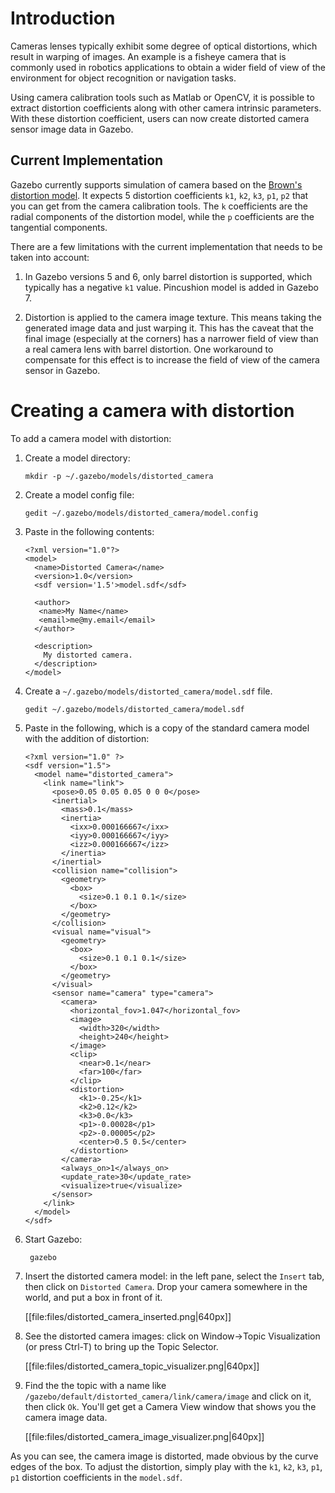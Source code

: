 # Introduction

Cameras lenses typically exhibit some degree of optical distortions, which result in warping of images. An example is a fisheye camera that is commonly used in robotics applications to obtain a wider field of view of the environment for object recognition or navigation tasks.

Using camera calibration tools such as Matlab or OpenCV, it is possible to extract distortion coefficients along with other camera intrinsic parameters. With these distortion coefficient, users can now create distorted camera sensor image data in Gazebo.

## Current Implementation

Gazebo currently supports simulation of camera based on the [Brown's distortion model](http://en.wikipedia.org/wiki/Distortion_(optics)#Software_correction). It expects 5 distortion coefficients `k1`, `k2`, `k3`, `p1`, `p2` that you can get from the camera calibration tools. The `k` coefficients are the radial components of the distortion model, while the `p` coefficients are the tangential components.

There are a few limitations with the current implementation that needs to be taken into account:

1. In Gazebo versions 5 and 6, only barrel distortion is supported, which typically has a negative `k1` value. Pincushion model is added in Gazebo 7.

1. Distortion is applied to the camera image texture. This means taking the generated image data and just warping it. This has the caveat that the final image (especially at the corners) has a narrower field of view than a real camera lens with barrel distortion. One workaround to compensate for this effect is to increase the field of view of the camera sensor in Gazebo.

# Creating a camera with distortion

To add a camera model with distortion:

1. Create a model directory:

    ~~~
    mkdir -p ~/.gazebo/models/distorted_camera
    ~~~

1.  Create a model config file:

    ~~~
    gedit ~/.gazebo/models/distorted_camera/model.config
    ~~~

1.  Paste in the following contents:

    ~~~
    <?xml version="1.0"?>
    <model>
      <name>Distorted Camera</name>
      <version>1.0</version>
      <sdf version='1.5'>model.sdf</sdf>

      <author>
       <name>My Name</name>
       <email>me@my.email</email>
      </author>

      <description>
        My distorted camera.
      </description>
    </model>
    ~~~

1.  Create a `~/.gazebo/models/distorted_camera/model.sdf` file.

    ~~~
    gedit ~/.gazebo/models/distorted_camera/model.sdf
    ~~~

1. Paste in the following, which is a copy of the standard camera model with the addition of distortion:

    ~~~
    <?xml version="1.0" ?>
    <sdf version="1.5">
      <model name="distorted_camera">
        <link name="link">
          <pose>0.05 0.05 0.05 0 0 0</pose>
          <inertial>
            <mass>0.1</mass>
            <inertia>
              <ixx>0.000166667</ixx>
              <iyy>0.000166667</iyy>
              <izz>0.000166667</izz>
            </inertia>
          </inertial>
          <collision name="collision">
            <geometry>
              <box>
                <size>0.1 0.1 0.1</size>
              </box>
            </geometry>
          </collision>
          <visual name="visual">
            <geometry>
              <box>
                <size>0.1 0.1 0.1</size>
              </box>
            </geometry>
          </visual>
          <sensor name="camera" type="camera">
            <camera>
              <horizontal_fov>1.047</horizontal_fov>
              <image>
                <width>320</width>
                <height>240</height>
              </image>
              <clip>
                <near>0.1</near>
                <far>100</far>
              </clip>
              <distortion>
                <k1>-0.25</k1>
                <k2>0.12</k2>
                <k3>0.0</k3>
                <p1>-0.00028</p1>
                <p2>-0.00005</p2>
                <center>0.5 0.5</center>
              </distortion>
            </camera>
            <always_on>1</always_on>
            <update_rate>30</update_rate>
            <visualize>true</visualize>
          </sensor>
        </link>
      </model>
    </sdf>
    ~~~

1. Start Gazebo:

        gazebo

1. Insert the distorted camera model: in the left pane, select the `Insert` tab, then click on `Distorted Camera`.  Drop your camera somewhere in the world, and put a box in front of it.

    [[file:files/distorted_camera_inserted.png|640px]]

1. See the distorted camera images: click on Window->Topic Visualization (or press Ctrl-T) to bring up the Topic Selector.

    [[file:files/distorted_camera_topic_visualizer.png|640px]]

1. Find the the topic with a name like `/gazebo/default/distorted_camera/link/camera/image` and click on it, then click `Ok`.  You'll get get a Camera View window that shows you the camera image data.

    [[file:files/distorted_camera_image_visualizer.png|640px]]

As you can see, the camera image is distorted, made obvious by the curve edges of the box. To adjust the distortion, simply play with the `k1`, `k2`, `k3`, `p1`, `p1` distortion coefficients in the `model.sdf`.
